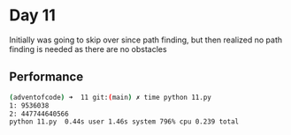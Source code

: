 # Day 11

Initially was going to skip over since path finding, but then realized no path finding is
needed as there are no obstacles

## Performance

```bash
(adventofcode) ➜  11 git:(main) ✗ time python 11.py
1: 9536038
2: 447744640566
python 11.py  0.44s user 1.46s system 796% cpu 0.239 total
```
